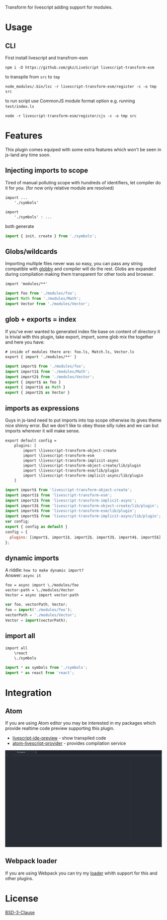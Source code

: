 Transform for livescript adding support for modules.

# Usage

## CLI

First install livescript and transfrom-esm

    npm i -D https://github.com/gkz/LiveScript livescript-transform-esm


to transpile from `src` to `tmp`

    node_modules/.bin/lsc -r livescript-transform-esm/register -c -o tmp src

to run script use CommonJS module format option e.g. running `test/index.ls`

    node -r livescript-transform-esm/register/cjs -c -o tmp src

# Features

This plugin comes equiped with some extra features which won't be seen in js-land any time soon.


## Injecting imports to scope

Tired of manual polluting scope with hundreds of identifiers, let compiler do it for you. 
(for now only relative module are resolved)

```livescript
import ...
    './symbols'
```

```livescript
import 
    './symbols' : ...
```
both generate
```js
import { init, create } from './symbols';

```



## Globs/wildcards
Importing multiple files never was so easy, you can pass any string compatible with [globby](https://www.npmjs.com/package/globby) and compiler will do the rest.
Globs are expanded during compilation making them transparent for other tools and browser.

```livescript
import 'modules/**'
```

```js
import foo from './modules/foo';
import Math from './modules/Math';
import Vector from './modules/Vector';
```

## glob + exports = index
If you've ever wanted to generated index file base on content of directory it is trivial with this plugin, take export, import, some glob mix the together and here you have:

```livescript
# inside of modules there are: foo.ls, Match.ls, Vector.ls
export { import './modules/**' }
```

```js
import import$ from './modules/foo';
import import1$ from './modules/Math';
import import2$ from './modules/Vector';
export { import$ as foo }
export { import1$ as Math }
export { import2$ as Vector }
```

## imports as expressions
Guys in js-land need to put imports into top scope otherwise its gives theme nice shinny error. But we don't like to obey those silly rules and we can but imports wherever it will make sense. 

```livescript
export default config =
    plugins: [
        import \livescript-transform-object-create
        import \livescript-transform-esm
        import \livescript-transform-implicit-async
        import \livescript-transform-object-create/lib/plugin
        import \livescript-transform-esm/lib/plugin
        import \livescript-transform-implicit-async/lib/plugin
    ]
```

```js
import import$ from 'livescript-transform-object-create';
import import1$ from 'livescript-transform-esm';
import import2$ from 'livescript-transform-implicit-async';
import import3$ from 'livescript-transform-object-create/lib/plugin';
import import4$ from 'livescript-transform-esm/lib/plugin';
import import5$ from 'livescript-transform-implicit-async/lib/plugin';
var config;
export { config as default }
config = {
  plugins: [import$, import1$, import2$, import3$, import4$, import5$]
};
```

## dynamic imports
A riddle: `how to make dynamic import?`  
Answer: `async it`


```livescript
foo = async import \./modules/foo
vector-path = \./modules/Vector
Vector = async import vector-path
```

```js
var foo, vectorPath, Vector;
foo = import('./modules/foo');
vectorPath = './modules/Vector';
Vector = import(vectorPath);
```

## import all

```livescript
import all
    \react
    \./symbols
```

```js
import * as symbols from './symbols';
import * as react from 'react';
```


# Integration

## Atom 

If you are using Atom editor you may be interested in my packages which provide realtime code preview supporting this plugin. 

* [livescript-ide-preview](https://atom.io/packages/livescript-ide-preview) - show transpiled code
* [atom-livescript-provider](https://atom.io/packages/atom-livescript-provider) - provides compilation service


![](https://github.com/bartosz-m/livescript-ide-preview/raw/master/doc/assets/screenshot-01.gif)


## Webpack loader

If you are using Webpack you can try my [loader](https://www.npmjs.com/package/livescript-plugin-loader) whith support for this and other plugins.


# License

[BSD-3-Clause](License.md)